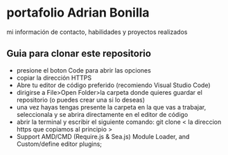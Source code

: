 # portafolio Adrian Bonilla
mi información de contacto, habilidades y proyectos realizados

## Guia para clonar este repositorio

- presione el boton Code para abrir las opciones
- copiar la dirección HTTPS
- Abre tu editor de código preferido (recomiendo Visual Studio Code)
- dirigirse a File>Open Folder>la carpeta donde quieres guardar el repositorio (o puedes crear una si lo deseas)
- una vez hayas tengas presente la carpeta en la que vas a trabajar, seleccionala y se abrira directamente en el editor de código
- abrir la terminal y escribir el siguiente comando: git clone < la direccion https que copiamos al principio >
- Support AMD/CMD (Require.js & Sea.js) Module Loader, and Custom/define editor plugins;